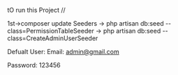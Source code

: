 tO run this Project //

1st->composer update
Seeders
-> php artisan db:seed --class=PermissionTableSeeder
-> php artisan db:seed --class=CreateAdminUserSeeder

Defualt User:
Email: admin@gmail.com

Password: 123456